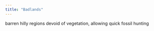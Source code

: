 ```yaml
---
title: "Badlands"
---
```

barren hilly regions devoid of vegetation, allowing quick fossil hunting

